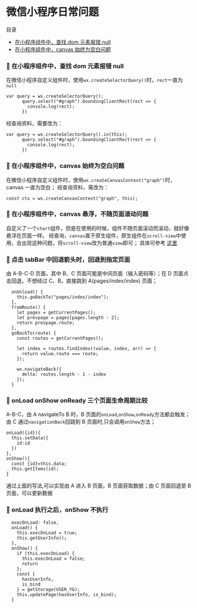 # 微信小程序日常问题

<span id="top">目录</span>

- [在小程序组件中，查找 dom 元素报错 null](#1)
- [在小程序组件中，canvas 始终为空白问题](#2)

### <span id="1">:palm_tree: 在小程序组件中，查找 dom 元素报错 null </span>

在微信小程序自定义组件时，使用`wx.createSelectorQuery()`时，`rect`一直为`null`

```
var query = wx.createSelectorQuery();
      query.select("#graph").boundingClientRect(rect => {
        console.log(rect);
      })
```

经查询资料，需要改为：

```
var query = wx.createSelectorQuery().in(this);
      query.select("#graph").boundingClientRect(rect => {
        console.log(rect);
      })
```

### <span id="2">:palm_tree: 在小程序组件中，canvas 始终为空白问题 </span>

在微信小程序自定义组件时，使用`wx.createCanvasContext("graph")`时，canvas 一直为空白；
经查询资料，需改为：

```
const ctx = wx.createCanvasContext("graph", this);

```

### <span id="3">:palm_tree: 在小程序组件中，canvas 悬浮，不随页面滚动问题 </span>

自定义了一个`chart`组件，但是在使用的时候，组件不随页面滚动而滚动，就好像悬浮在页面一样。
经查询，`canvas`属于原生组件，原生组件在`scroll-view`中使用，会出现这种问题，将`scroll-view`改为普通`view`即可；
具体可参考 [这里](https://blog.csdn.net/xd_yangxiaoromg/article/details/88258744)

### <span id="4">:palm_tree: 点击 tabBar 中回退箭头时，回退到指定页面 </span>

由 A-B-C-D 页面，其中 B、C 页面可能是中间页面（输入密码等）；在 D 页面点击回退，不想经过 C、B，直接跳到 A(pages/index/index) 页面；

```
  onUnload() {
    this.goBackTo("pages/index/index");
  },
  fromRoute() {
    let pages = getCurrentPages();
    let prevpage = pages[pages.length - 2];
    return prevpage.route;
  },
  goBackTo(route) {
    const routes = getCurrentPages();

    let index = routes.findIndex((value, index, arr) => {
      return value.route === route;
    });

    wx.navigateBack({
      delta: routes.length - 1 - index
    });
  }

```

### <span id="5">:palm_tree: onLoad onShow onReady 三个页面生命周期比较</span>

A-B-C，由 A navigateTo B 时，B 页面的`onLoad`,`onShow`,`onReady`方法都会触发；由 C 通过`navigationBack`回跳到 B 页面时,只会调用`onShow`方法；

```
onLoad({id}){
  this.setData({
    id:id
  })
},
onShow(){
  const {id}=this.data;
  this.getItems(id);
}
```

通过上面的写法,可以实现由 A 进入 B 页面，B 页面获取数据；由 C 页面回退至 B 页面，可以更新数据

### <span id="5">:palm_tree: onLoad 执行之后，onShow 不执行</span>

```
  execOnLoad: false,
  onLoad() {
    this.execOnLoad = true;
    this.getUserInfo();
  },
  onShow() {
    if (this.execOnLoad) {
      this.execOnLoad = false;
      return
    };
    const {
      hasUserInfo,
      is_bind
    } = getStorage(USER_YG);
    this.updatePage(hasUserInfo, is_bind);
  }
```
